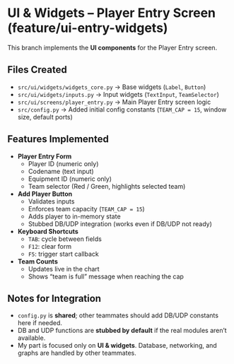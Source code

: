 # UI & Widgets – Player Entry Screen (feature/ui-entry-widgets)

This branch implements the **UI components** for the Player Entry screen.

## Files Created
- `src/ui/widgets/widgets_core.py` → Base widgets (`Label`, `Button`)
- `src/ui/widgets/inputs.py` → Input widgets (`TextInput`, `TeamSelector`)
- `src/ui/screens/player_entry.py` → Main Player Entry screen logic
- `src/config.py` → Added initial config constants (`TEAM_CAP = 15`, window size, default ports)

## Features Implemented
- **Player Entry Form**
  - Player ID (numeric only)
  - Codename (text input)
  - Equipment ID (numeric only)
  - Team selector (Red / Green, highlights selected team)
- **Add Player Button**
  - Validates inputs
  - Enforces team capacity (`TEAM_CAP = 15`)
  - Adds player to in-memory state
  - Stubbed DB/UDP integration (works even if DB/UDP not ready)
- **Keyboard Shortcuts**
  - `TAB`: cycle between fields
  - `F12`: clear form
  - `F5`: trigger start callback
- **Team Counts**
  - Updates live in the chart
  - Shows “team is full” message when reaching the cap

## Notes for Integration
- `config.py` is **shared**; other teammates should add DB/UDP constants here if needed.
- DB and UDP functions are **stubbed by default** if the real modules aren’t available.
- My part is focused only on **UI & widgets**. Database, networking, and graphs are handled by other teammates.
